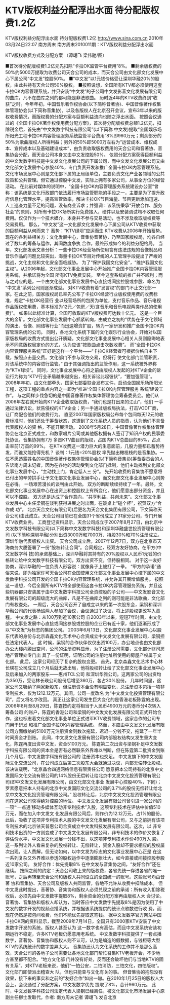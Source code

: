 # KTV版权利益分配浮出水面 待分配版权费1.2亿

KTV版权利益分配浮出水面 待分配版权费1.2亿
http://www.sina.com.cn  2010年03月24日22:07  南方周末
南方周末2010011期：KTV版权利益分配浮出水面

KTV版权收费方式及分配方案 （谭翊飞 梁伟驰/图）

■首次待分配版权费1.2亿元先扣除“卡拉OK监管平台费用”8%。
■剩余版权费的50%约5000万提取为收费公司天合公司的成本，而天合公司由文化部文化发展中心下属公司“中文发”控股50%。
■“中文发”以1元钱价格受让深圳华融20%的股权，由此共持有天合公司50%股权。
■按照设想，全国所有KTV都必须使用这套卡拉OK内容管理系统，并只安装“中文发”的子公司中文发影音文化发展有限公司的曲库，凡不在曲库之列的都可能是非法歌曲。
历时近4年的KTV收费终到“收获”之时。今年年初，中国音乐著作权协会(以下简称音著协)、中国音像著作权集体管理协会(以下简称音集协)，以及各版权人在北京召开会议，宣布3年以来的版权收费情况，而版权费的分配方案与巨额利益流向也随之浮出水面。
按照会议通过的《全国卡拉OK著作权使用费分配方案》，首次待分配版权费总额1.2亿元，扣除税金后，首先由“中文发数字科技有限公司”(以下简称 中文发)提取“全国娱乐场所阳光工程卡拉OK内容管理服务系统监管平台费用”8%即960万元；剩余部分的50%为歌曲版权人所得利益；另外的50%即5000万左右为“运营成本、维权成本、宣传成本以及基础建设成本”，由负责收取版权费用的天合公司和音著协、音集协会分配，而天合公司本身又由中文发控股50%。
依照分配方案获得巨额利益的中文发数字科技是中文发文化发展公司的下属公司，而中文发文化发展公司又由文化部文化发展中心参股40%，专门负责开发和推广全国卡拉OK内容管理系统。
文化市场发展中心则是文化部下属的正局级单位，主要负责文化产业各领域的公共政策和公共管理。但它通过控股中文发，实际上拥有多家公司，从事全方位的经营活动。
在此前对媒体的说明中，“全国卡拉OK内容管理服务系统建设办公室”曾称：该系统是文化行政部门依法履行市场监管职能的手段之一，主要是为了提升政 府信息化管理水平，提高监管效率，解决卡拉OK节目海量、节目更新添加迅速、人工巡查力量不足的问题，没有商业诉求；并强调：该系统秉承“开放合作、服务 社会”的原则，对所有卡拉OK场所实行免费接入，硬件以及安装调试均不收取任何费用。仅仅作为一个技术媒介，本身并不参与交易活动，也不涉及收取版权费等 交易费用。
那么，“中文发”这一文化部文化发展中心下属公司从KTV收费中获取的巨额利益从何而来？
蓄势：“KTV绿坝”应运而生
KTV收费从2006年开始蓄势。现在的各利益相关方：文化发展中心，音集协音著协，乃至国家版权局，均各自经过了数年的筹备与运作，其间数度争执 合作，最终形成如今的利益分配格局。
当年，文化部发表文章分析：一些卡拉OK经营场所使用含有违法违规的音像制品和音乐作品的问题比较突出，海量卡拉OK节目对传统的人工管理手段提出了严峻的挑战，文化主权和文化安全面临威胁。
为了“保护我国文化安全”，“维护我国文化主权”。从2006年起，文化部文化事业发展中心开始推广全国卡拉OK内容管理服务系统，并承诺将为全国 所有KTV免费安装。
至今这套系统的推广并不顺利；而与之对应的是，一个由文化部文化事业发展中心直接或间接控股或参股、命名为 “中文发”系列公司则逐渐成型。
对KTV收费有着“发言权”的部门不止文化部一家。在此之前，国家版权局已率先公布了卡拉OK经营行业版权使用费的收费标准，规定“卡拉OK经营行 业以经营场所的包房为单位，支付音乐作品、音乐电视作品版权使用费，基本标准为12元／包房／天(含音乐和音乐电视两类作品的使用费)”。
如果以此标准计算，全国可收取的KTV版权费可达数十亿元。
这是一个巨大的金矿。文化部文化事业发展中心抓紧转向，由成立之初的“优势在于文化领域的演出、音像、网络等行业”而迅速增资扩股，转为一家研发和推广全国卡拉OK内容管理系统的公司。
同时，各地文化系统下属的文化娱乐行业协会，开始对以国家版权局的收费方式提出公开质疑。文化部文化事业发展中心相关人员则隐晦地表示不同意版权局定价的方式，认为应该“按歌曲点击次数收费”。
而“全国卡拉OK内容管理服务系统”正好是这样一个平台——“卡拉OK经营者可根据价格自主下载，按照点击量交费。文化部门不参与双方交易，但将行 使文化部门监管职责，对该系统中的内容进行监管。”
由于其强调指出的监管作用，这一系统被外界称为“KTV绿坝”。
同时，文化事业发展中心将之前由版权人发起的对KTV企业的诉讼行为称为“KTV行业矛盾越来越突出，相关诉讼此起彼伏”，“要加强管理”。
2008年年初，由文化部牵头，国家七部委联合发布文件，启动全国娱乐场所阳光工程，这项工程的重点内容之一即为“推进‘全国卡拉OK内容管理服务 系统’建设工作”。
与之同样步伐急切的是中国音像著作权集体管理协会筹备委员会。他们从2006年左右就开始向KTV企业收取版权费，“我们也是打出来的江山”，他们 一手通过法律诉讼，状告侵权的KTV企业；另一手通过版权局执法，打击VOD厂商，让厂商配合他们的收费行为。
直至2007年国家版权局公布每个包间每天12元的收费标准时，他们还处于筹备状态，这遭到了文化系统人员的指责，认为他们不具备代表版权人的资 格，不能开展活动。
2008年5月28日，中国音像著作权集体管理协会在北京正式成立，和数家唱片公司或其他版权拥有人签订了知识产权的民事委托协议。音集协拥有7万 多首KTV曲目的版权，占国内KTV总曲目的85%，占点击率前1万首的99%。
在KTV收费这一潜力巨大的生意面前，几股力量都已蓄势待发，而谁又能抢得先机？
谈判：1元钱=20%股权
率先抛出橄榄枝的是音集协。一位不愿透露姓名的中国音像著作权集体管理协会(以下简称音集协)筹备委员会的人告诉南方周末记者，因为在各地的活动受到文化部门抵制，他们主动找到文化部文化事业发展中心，“主动找上门，肯定低人三 分”。
先开始收费的音集协不愿意将已付出的辛劳拱手让予文化部文化事业发展中心，而文化部文化事业发展中心则势在必得。
一场艰苦漫长的谈判由此开始。
双方的断断续续持续了一年。最终，文化部文化事业发展中心在出资上和控股权上有所变化，他们愿意出部分资金，并且可以不控股。
双方还是达成了合作意向，“共享利益，共创未来”。文化部文化事业发展中心主任梁钢在谈判获得进展之时出面，在饭桌上“碰个杯”，祝贺双方“合作成 功”。
北京天合文化有限公司(后更名为天合文化集团有限公司，下文简称天合公司)由此成立。天合公司目前已在全国31个省份成立了31家分公司，专门开展 KTV收费业务。
工商登记资料显示，天合公司成立于2007年8月27日，由北京中文发数字科技有限公司(以下简称中文发数字科技)和深圳华融盛世投资管理有限公司 (以下简称深圳华融)分别出资3000万和7000万、持股30%和70%注册成立。深圳华融代表版权人出资。
天合公司成立后，2007年12月7日，双方在北京市天海商务大厦签署了一份“股权转让合同”。合同规定，经双方友好协商，在甲方(中文发数字科 技)的承诺基础上，深圳华融将其持有的20%股权以人民币1元钱的价格转让给中文发数字科技有限公司，双方出资不变，但持股相同。
对于这一友好协商，深圳华融的一位负责人形容说：就像鼻子上被打了一拳。
“甲方的承诺”通俗来说，即为独家许可天合公司在全国使用文化部文化事业发展中心控下属的中文发数字科技公司开发的全国卡拉OK内容管理系统，并允许其开展增值服务。
按照这一设想，今后全国所有KTV将全部使用这套卡拉OK内容管理服务系统，并且这些机器都只安装属于由中文发数字科技公司全资控股的子公司——中文发影音文化发展有限公司的超级庞大的曲库，凡是不在曲库之列的则可能是非法歌曲，文化部门有权查处。
一周后，天合公司召开了自成立以来的第一次股东会，梁钢和深圳华融公司的代表杨诚两人参加了会议，会议通过了决议，将上述股权更改写入章程。
中文发之路：从100万到近10家公司
自2003年以来，短短7年时间，由文化部文化事业发展中心直接或间接参股或控股的企业已有近十家，他们逐渐形成了以“中文发”为标志的集团公司。
2003年6月13日，文化部文化事业发展中心以股东代表的身份与北京森鑫文化艺术中心合资成立中文发文化发展有限公司，梁钢担任法定代表人。
这 时候，梁钢的合作伙伴仅仅出资100万，办公地点也由文化部办公大楼内腾出空间，公司的注册资料显示，为了注册公司需要，文化部计财司房地产管理处专门出 具了一份证明，证明公司的注册地址所使用的房屋产权属于文化部。
此后，这家公司经历了复杂的股权变更。
首先，北京森鑫文化艺术中心林长瑛在公司成立几个月后就无故出局，他将股权转让给了文化部文化事业发展中心及后来加入的两家股东——惠州TCL公司 和深圳华雅公司。这两家公司的出资均为350万，受让林长瑛公司股份后增至360万，各占30%股份。
几年时间里，这家公司又吸纳了两家新股东，但注册资本金没有明显变化，总注册资本包括一项非专利技术，仅为1212.12万元。其间，公司一度改名 为“中文发文化投资管理有限公司”，后又将名字改回。
真正让这家公司发生巨大变化的是香港老板陈霆的出现。2006年8月至8月29日，陈霆按约定将相当于人民币4900万元的港币分4次转入筹备公司 的账户，陈霆的香港公司和梁钢的中文发文化发展有限公司正式开始合作，这也标志着文化部文化事业单位正式进军KTV收费领域，这家合作的公司专门用于研发 和推广全国卡拉OK内容管理系统。
然而，本应由中文发文化发展有限公司方面缴纳的5100万元注册资金则数次拖延，迟迟一分钱不交，拖延了一年半时间资金才到账。
此间，中文发文化发展有限公司内部股权结构又发生重大变化，陈霆再度出资中文发，资金5100万元。
陈霆第二次出资与梁钢补足中文发数字科技有限公司的资本金是否有必然联系外界难以判断，但在陈霆第二批资金到账几个月后，中文发数字科技有限公司的 注册资本也交足。
中文发旗下的中文发国际文化交流公司，在公司成立后第二次股东大会就通过决议，内部无偿转让股权。该决议载明，“北京晶合四通网络信息有限责任公司 愿意把本公司持有的北京中文发国际文化交流有限公司的14%股份无偿转让给北京中文发文化投资管理有限公司(即中文发文化发展有限公司，由文化部文化事业 发展中心控股40%，下同)；罗素愿意把本人持有的北京中文发国际文化交流公司的3.7%的股份无偿转让给北京中文发文化投资管理有限公司。”
股权转让后，北京中文发文化投资管理有限公司在这家公司获得绝对控股的地位。
中文发文化发展有限公司曾引进一家公司的一项“‘一点通’移动多媒体互动非专利技术”入股，这项专利技术在评估中价值510万元，而在加入中文发文 化发展有限公司后，则作价为12.12万元，占1%的股份。
此后，吸收了这项非专利技术入股的中文发文化发展有限公司，又与之前拥有该项专利技术的北京铱天普惠公司合资成立中文发科技发展有限公司。这次，以 非专利技术出资的一方则变成了中文发文化发展有限公司，非专利技术的作价又恢复了评估价水平，中文发文化发展一分钱不出，以这项非专利技术作价490万入 股。
这一系列让外人看来复杂的股权转让、无偿转让，资金入股却不要求相应的股权屡次出现，让人费解。但无论如何，以中文发为标志的文化事业发展中心正是 在这一系列复杂又外界难以参透的股权运作中逐渐膨胀壮大，如今直接或间接控股参股近10家公司。
友好合作：优先提取8%
在中文发与音集协之间，“友好合作”还在继续。
按照之前的约定：天合公司收上来的版权费，各省先统一存进各省的唯一账号，之后再转至天合公司和版权人共同设立的全国统一的账号。这些账号均由音著 协和音集协、天合公司及版权人共同监管，各地不允许从收费中扣除成本。
但中文发此时提出，音著协、音集协和版权人必须兑现之前的承诺：所有收入扣除税收后，必须先由中文发数字提取8%，剩余资金的分配方案再由版权人大 会讨论。
音著协、音集协和版权人却认为，当时答应中文发数字先提取8%是因为使用了中文发的数字开发的视频点播系统，并根据该系统提供的统计点歌数进行收 费，而现在仍然是按包间收费，他们不能优先提取这笔钱。
据中文发数字官方网站中国卡拉OK网的资料显示，截至2009年7月14日，全国只有3000家KTV安装了中文发数字开发的系统。版权人甚至认为 这一数字也有高估，而且中文发系统安装初期运行不稳定，许多KTV老板仍愿意用老系统。
中文发数字科技提供了一套点播数字，音著协、音集协和版权人则不认可，认为是编造的假数据，与钱柜等大型KTV的系统统计的数字差异太大。
音集协还认为文化系统的工作并不是那么高效，天合公司的各地子公司需要让各地文化部门帮忙召集KTV老板开会，不少地方甚至都不配合。“地方文化部 门并没有好处，反而还会破坏他们与当地KTV的固有关系”。对KTV老板来说，他们“一怕公安，二怕消防，三怕文化，四怕版权”。文化部门即使派出稽查大 队，但也只能查与文化有关的事。
但音集协的抱怨没有效果，接下来的事实和之前的“友好合作”如出一辙。在2010年1月25日的版权人大会上，会议通过了分配方案，中文发数字优先 提取了8%，合计960万元。
此时，中文发数字科技公司法定代表人梁钢已经离任，被文化部文化市场发展中心原副主任柳士发取代。作者: 南方周末记者 谭翊飞 发自北京

